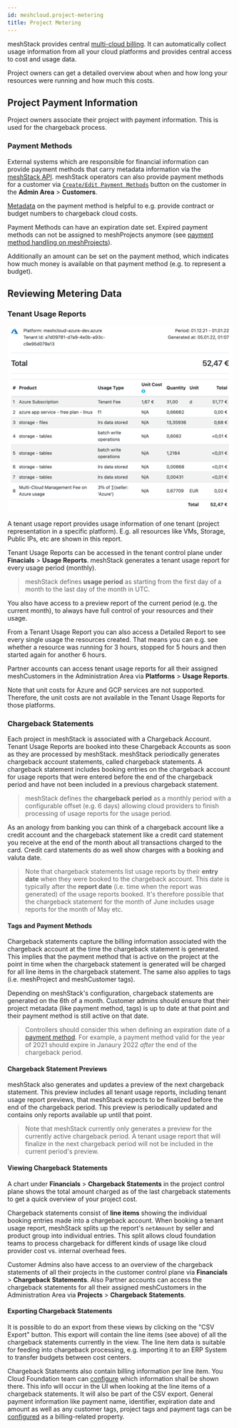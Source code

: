 ```yaml
---
id: meshcloud.project-metering
title: Project Metering
---
```


meshStack provides central [multi-cloud billing](meshstack.billing.md). It can automatically collect usage information from all your cloud platforms and provides central access to cost and usage data.

Project owners can get a detailed overview about when and how long your resources were running and how much this costs.

## Project Payment Information

Project owners associate their project with payment information. This is used for the chargeback process.

### Payment Methods

External systems which are responsible for financial information can provide payment methods that carry metadata information via the [meshStack API](./meshstack.api.md).
meshStack operators can also provide payment methods for a customer via [`Create/Edit Payment Methods`](meshcloud.payment-methods.md#creating-a-payment-method-via-the-meshpanel) button on the customer in the **Admin Area** > **Customers**.

[Metadata](./meshcloud.metadata-tags.md) on the payment method is helpful to e.g. provide contract or budget numbers to chargeback cloud costs.

Payment Methods can have an expiration date set. Expired payment methods can not be assigned to meshProjects anymore (see [payment method handling on meshProjects](meshcloud.project.md#editing-payment-and-project-settings)).

Additionally an amount can be set on the payment method, which indicates how much money is available on that payment method (e.g. to represent a budget).

## Reviewing Metering Data

### Tenant Usage Reports

![Tenant Usage Reports](assets/tenant-usage-report-example.png)

A tenant usage report provides usage information of one tenant (project representation in a specific platform). E.g. all resources like VMs, Storage, Public IPs, etc are shown in this report.

Tenant Usage Reports can be accessed in the tenant control plane under **Finacials** > **Usage Reports**.
meshStack generates a tenant usage report for every usage period (monthly).

> meshStack defines **usage period** as starting from the first day of a month to the last day of the month in UTC.

You also have access to a preview report of the current period (e.g. the current month), to always have full control of
your resources and their usage.

From a Tenant Usage Report you can also access a Detailed Report to see every single usage the resources created.
That means you can e.g. see whether a resource was running for 3 hours, stopped for 5 hours and then started again for another 6 hours.

Partner accounts can access tenant usage reports for all their assigned meshCustomers in the Administration Area via **Platforms** > **Usage Reports**.

Note that unit costs for Azure and GCP services are not supported.
Therefore, the unit costs are not available in the Tenant Usage Reports for those platforms.

### Chargeback Statements

Each project in meshStack is associated with a Chargeback Account. Tenant Usage Reports are booked into these
Chargeback Accounts as soon as they are processed by meshStack. meshStack periodically generates chargeback account
statements, called chargeback statements. A chargeback statement includes booking entries on the chargeback account for
usage reports that were entered before the end of the chargeback period and have not been included in a previous
chargeback statement.

> meshStack defines the **chargeback period** as a monthly period with a configurable offset (e.g. 6 days)
> allowing cloud providers to finish processing of usage reports for the usage period.

As an anology from banking you can think of a chargeback account like a credit account and the chargeback statement like
a credit card statement you receive at the end of the month about all transactions charged to the card. Credit card
statements do as well show charges with a booking and valuta date.

> Note that chargeback statements list usage reports by their **entry date** when they were booked to the chargeback
> account. This date is typically after the **report date** (i.e. time when the report was generated) of the usage
> reports booked. It's therefore possible that the chargeback statement for the month of June includes usage reports
> for the month of May etc.

#### Tags and Payment Methods

Chargeback statements capture the billing information associated with the chargeback account at the time
the chargeback statement is generated. This implies that the payment method that is active on the project at the
point in time when the chargeback statement is generated will be charged for all line items in the chargeback statement.
The same also applies to tags (i.e. meshProject and meshCustomer tags).

Depending on meshStack's configuration, chargeback statements are generated on the 6th of a month.
Customer admins should ensure that their project metadata (like payment method, tags) is up to date at that point
and their payment method is still active on that date.

> Controllers should consider this when defining an expiration date of a [payment method](meshcloud.payment-methods.md).
> For example, a payment method valid for the year of 2021 should expire in Janaury 2022 *after* the end of the chargeback period.

#### Chargeback Statement Previews

meshStack also generates and updates a preview of the next chargeback statement. This preview includes all tenant usage
reports, including tenant usage report previews, that meshStack expects to be finalized before the end of the chargeback
period. This preview is periodically updated and contains only reports available up until that point.

> Note that meshStack currently only generates a preview for the currently active chargeback period.
> A tenant usage report that will finalize in the next chargeback period will not be included in the current period's
> preview.

#### Viewing Chargeback Statements

A chart under **Financials** > **Chargeback Statements** in the project control plane shows the total amount charged as of the last chargeback statements to get a quick overview of your project cost.

Chargeback statements consist of **line items** showing the individual booking entries made into a chargeback account.
When booking a tenant usage report, meshStack splits up the report's `netAmount` by seller and product group into
individual entries. This split allows cloud foundation teams to process chargeback for different kinds of usage
like cloud provider cost vs. internal overhead fees.

Customer Admins also have access to an overview of the chargeback statements of all their projects in the customer control plane via  **Financials** > **Chargeback Statements**.
Also Partner accounts can access the chargeback statements for all their assigned meshCustomers in the Administration Area via **Projects** > **Chargeback Statements**.

#### Exporting Chargeback Statements

It is possible to do an export from these views by clicking on the "CSV Export" button.
This export will contain the line items (see above) of all the chargeback statements currently in the view.
The line item data is suitable for feeding into chargeback processing, e.g. importing it to an ERP System to transfer
budgets between cost centers.

Chargeback Statements also contain billing information per line item. You Cloud Foundation team can [configure](meshstack.billing.md#chargeback)
which information shall be shown there. This info will occur in the UI when looking at the line items of a chargeback statements.
It will also be part of the CSV export. General payment information like payment name, identifier, expiration date and amount as well as any customer tags, project tags and payment tags can be [configured](meshstack.billing.md#chargeback) as a billing-related property.
